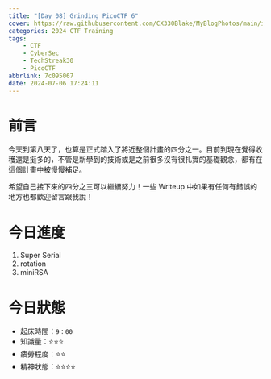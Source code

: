 ```yaml
---
title: "[Day 08] Grinding PicoCTF 6"
cover: https://raw.githubusercontent.com/CX330Blake/MyBlogPhotos/main/image/hackerTraining.jpg
categories: 2024 CTF Training
tags:
    - CTF
    - CyberSec
    - TechStreak30
    - PicoCTF
abbrlink: 7c095067
date: 2024-07-06 17:24:11
---
```


# 前言

今天到第八天了，也算是正式踏入了將近整個計畫的四分之一。目前到現在覺得收穫還是挺多的，不管是新學到的技術或是之前很多沒有很扎實的基礎觀念，都有在這個計畫中被慢慢補足。

希望自己接下來的四分之三可以繼續努力！一些 Writeup 中如果有任何有錯誤的地方也都歡迎留言跟我說！

# 今日進度

1. Super Serial
2. rotation
3. miniRSA

# 今日狀態

-   起床時間：`9：00`
-   知識量：⭐⭐⭐
-   疲勞程度：⭐⭐
-   精神狀態：⭐⭐⭐⭐
